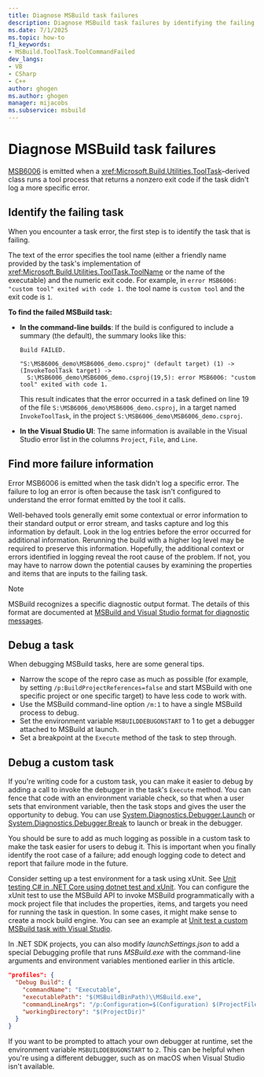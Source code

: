 ```yaml
---
title: Diagnose MSBuild task failures
description: Diagnose MSBuild task failures by identifying the failing task, the tool name, and other information for troubleshooting.
ms.date: 7/1/2025
ms.topic: how-to
f1_keywords:
- MSBuild.ToolTask.ToolCommandFailed
dev_langs:
- VB
- CSharp
- C++
author: ghogen
ms.author: ghogen
manager: mijacobs
ms.subservice: msbuild
---
```

# Diagnose MSBuild task failures

[MSB6006](errors/msb6006.md) is emitted when a <xref:Microsoft.Build.Utilities.ToolTask>–derived class runs a tool process that returns a nonzero exit code if the task didn't log a more specific error.

## Identify the failing task

When you encounter a task error, the first step is to identify the task that is failing.

The text of the error specifies the tool name (either a friendly name provided by the task's implementation of <xref:Microsoft.Build.Utilities.ToolTask.ToolName> or the name of the executable) and the numeric exit code. For example, in `error MSB6006: "custom tool" exited with code 1.` the tool name is `custom tool` and the exit code is `1`.

**To find the failed MSBuild task:**

+ **In the command-line builds**:  If the build is configured to include a summary (the default), the summary looks like this:

  ```text
  Build FAILED.

  "S:\MSB6006_demo\MSB6006_demo.csproj" (default target) (1) ->
  (InvokeToolTask target) ->
    S:\MSB6006_demo\MSB6006_demo.csproj(19,5): error MSB6006: "custom tool" exited with code 1.
  ```

  This result indicates that the error occurred in a task defined on line 19 of the file `S:\MSB6006_demo\MSB6006_demo.csproj`, in a target named `InvokeToolTask`, in the project `S:\MSB6006_demo\MSB6006_demo.csproj`.

+ **In the Visual Studio UI**: The same information is available in the Visual Studio error list in the columns `Project`, `File`, and `Line`.

## Find more failure information

Error MSB6006 is emitted when the task didn't log a specific error. The failure to log an error is often because the task isn't configured to understand the error format emitted by the tool it calls.

Well-behaved tools generally emit some contextual or error information to their standard output or error stream, and tasks capture and log this information by default. Look in the log entries before the error occurred for additional information. Rerunning the build with a higher log level may be required to preserve this information. Hopefully, the additional context or errors identified in logging reveal the root cause of the problem. If not, you may have to narrow down the potential causes by examining the properties and items that are inputs to the failing task.

> [!NOTE]
> MSBuild recognizes a specific diagnostic output format. The details of this format are documented at [MSBuild and Visual Studio format for diagnostic messages](msbuild-diagnostic-format-for-tasks.md).

## Debug a task

When debugging MSBuild tasks, here are some general tips.

+ Narrow the scope of the repro case as much as possible (for example, by setting `/p:BuildProjectReferences=false` and start MSBuild with one specific project or one specific target) to have less code to work with.
+ Use the MSBuild command-line option `/m:1` to have a single MSBuild process to debug.
+ Set the environment variable `MSBUILDDEBUGONSTART` to 1 to get a debugger attached to MSBuild at launch.
+ Set a breakpoint at the `Execute` method of the task to step through.

## Debug a custom task

If you're writing code for a custom task, you can make it easier to debug by adding a call to invoke the debugger in the task's `Execute` method. You can fence that code with an environment variable check, so that when a user sets that environment variable, then the task stops and gives the user the opportunity to debug. You can use [System.Diagnostics.Debugger.Launch](/dotnet/api/system.diagnostics.debugger.launch) or [System.Diagnostics.Debugger.Break](/dotnet/api/system.diagnostics.debugger.break) to launch or break in the debugger.

You should be sure to add as much logging as possible in a custom task to make the task easier for users to debug it. This is important when you finally identify the root case of a failure; add enough logging code to detect and report that failure mode in the future.

Consider setting up a test environment for a task using xUnit. See [Unit testing C# in .NET Core using dotnet test and xUnit](/dotnet/core/testing/unit-testing-with-dotnet-test). You can configure the xUnit test to use the MSBuild API to invoke MSBuild programmatically with a mock project file that includes the properties, items, and targets you need for running the task in question. In some cases, it might make sense to create a mock build engine. You can see an example at [Unit test a custom MSBuild task with Visual Studio](./tutorial-test-custom-task.md).

In .NET SDK projects, you can also modify *launchSettings.json* to add a special Debugging profile that runs *MSBuild.exe* with the command-line arguments and environment variables mentioned earlier in this article.

```json
"profiles": {
  "Debug Build": {
    "commandName": "Executable",
    "executablePath": "$(MSBuildBinPath)\\MSBuild.exe",
    "commandLineArgs": "/p:Configuration=$(Configuration) $(ProjectFileName) /m:1",
    "workingDirectory": "$(ProjectDir)"
  }
}
```

If you want to be prompted to attach your own debugger at runtime, set the environment variable `MSBUILDDEBUGONSTART` to `2`. This can be helpful when you're using a different debugger, such as on macOS when Visual Studio isn't available.
